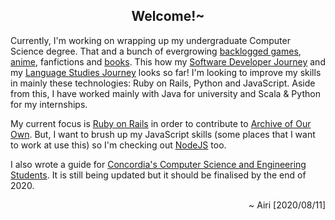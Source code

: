 <h2 align="center">Welcome!~</h2>

Currently, I'm working on wrapping up my undergraduate Computer Science degree. That and a bunch of evergrowing [backlogged games](https://howlongtobeat.com/user.php?n=airi_14x), [anime](https://anilist.co/user/airi14x/), fanfictions and [books](https://www.goodreads.com/user/show/69873775-airi-chow). This how my [Software Developer Journey](https://airi-14x.github.io/projects) and my [Language Studies Journey](https://airi-14x.github.io/languages) looks so far! I'm looking to improve my skills in mainly these technologies: Ruby on Rails, Python and JavaScript. Aside from this, I have worked mainly with Java for university and Scala & Python for my internships.

My current focus is [Ruby on Rails](https://github.com/airi-14x/TheOdinProject-Rails) in order to contribute to [Archive of Our Own](https://github.com/otwcode/otwarchive). But, I want to brush up my JavaScript skills (some places that I want to work at use this) so I'm checking out [NodeJS](https://github.com/airi-14x/TheOdinProject-NodeJS) too.

I also wrote a guide for [Concordia's Computer Science and Engineering Students](https://airi-14x.github.io/Concordia-Master-Guide/). It is still being updated but it should be finalised by the end of 2020.

<p align="right">~ Airi [2020/08/11]</p>

<!--
**airi-14x/airi-14x** is a ✨ _special_ ✨ repository because its `README.md` (this file) appears on your GitHub profile.

Here are some ideas to get you started:

- 🔭 I’m currently working on ...
- 🌱 I’m currently learning ...
- 👯 I’m looking to collaborate on ...
- 🤔 I’m looking for help with ...
- 💬 Ask me about ...
- 📫 How to reach me: ...
- 😄 Pronouns: ...
- ⚡ Fun fact: ...
-->
